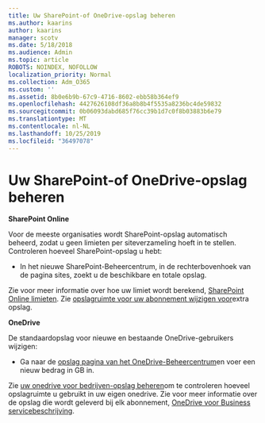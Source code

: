 ```yaml
---
title: Uw SharePoint-of OneDrive-opslag beheren
ms.author: kaarins
author: kaarins
manager: scotv
ms.date: 5/18/2018
ms.audience: Admin
ms.topic: article
ROBOTS: NOINDEX, NOFOLLOW
localization_priority: Normal
ms.collection: Adm_O365
ms.custom: ''
ms.assetid: 8b0e6b9b-67c9-4716-8602-ebb58b364ef9
ms.openlocfilehash: 4427626108df36a8b8b4f5535a8236bc4de59832
ms.sourcegitcommit: 0b06093dabd685f76cc39b1d7c0f8b03883b6e79
ms.translationtype: MT
ms.contentlocale: nl-NL
ms.lasthandoff: 10/25/2019
ms.locfileid: "36497078"
---
```

# <a name="manage-your-sharepoint-or-onedrive-storage"></a>Uw SharePoint-of OneDrive-opslag beheren

 **SharePoint Online**
  
Voor de meeste organisaties wordt SharePoint-opslag automatisch beheerd, zodat u geen limieten per siteverzameling hoeft in te stellen. Controleren hoeveel SharePoint-opslag u hebt:
  
- In het nieuwe SharePoint-Beheercentrum, in de rechterbovenhoek van de pagina sites, zoekt u de beschikbare en totale opslag.
    
Zie voor meer informatie over hoe uw limiet wordt berekend, [SharePoint Online limieten](https://go.microsoft.com/fwlink/p/?LinkID=856113). Zie [opslagruimte voor uw abonnement wijzigen voor](https://go.microsoft.com/fwlink/?linkid=866428)extra opslag.
  
 **OneDrive**
  
De standaardopslag voor nieuwe en bestaande OneDrive-gebruikers wijzigen:
  
- Ga naar de [opslag pagina van het OneDrive-Beheercentrum](https://admin.onedrive.com/?v=StorageSettings)en voer een nieuw bedrag in GB in.
    
Zie [uw onedrive voor bedrijven-opslag beheren](https://go.microsoft.com/fwlink/?linkid=866429)om te controleren hoeveel opslagruimte u gebruikt in uw eigen onedrive. Zie voor meer informatie over de opslag die wordt geleverd bij elk abonnement, [OneDrive voor Business servicebeschrijving](https://go.microsoft.com/fwlink/p/?LinkID=826071).
  

